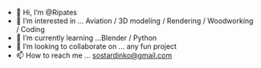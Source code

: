 - 👋 Hi, I’m @Ripates
- 👀 I’m interested in ... Aviation / 3D modeling / Rendering / Woodworking / Coding
- 🌱 I’m currently learning ...Blender / Python
- 💞️ I’m looking to collaborate on ... any fun project
- 📫 How to reach me ... sostardinko@gmail.com

<!---
Ripates/Ripates is a ✨ special ✨ repository because its `README.md` (this file) appears on your GitHub profile.
You can click the Preview link to take a look at your changes.
--->
